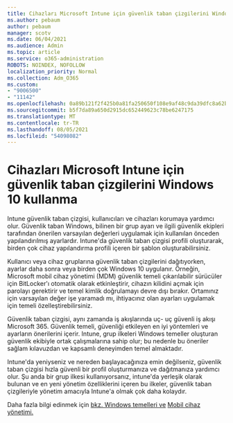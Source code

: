 ```yaml
---
title: Cihazları Microsoft Intune için güvenlik taban çizgilerini Windows 10 kullanma
ms.author: pebaum
author: pebaum
manager: scotv
ms.date: 06/04/2021
ms.audience: Admin
ms.topic: article
ms.service: o365-administration
ROBOTS: NOINDEX, NOFOLLOW
localization_priority: Normal
ms.collection: Adm_O365
ms.custom:
- "9006500"
- "11142"
ms.openlocfilehash: 0a89b121f2f425b0a81fa250650f108e9af48c9da39dfc8a62b07541d3a6c3dd
ms.sourcegitcommit: b5f7da89a650d2915dc652449623c78be6247175
ms.translationtype: MT
ms.contentlocale: tr-TR
ms.lasthandoff: 08/05/2021
ms.locfileid: "54098082"
---
```

# <a name="use-microsoft-intune-security-baselines-to-configure-windows-10-devices"></a>Cihazları Microsoft Intune için güvenlik taban çizgilerini Windows 10 kullanma

Intune güvenlik taban çizgisi, kullanıcıları ve cihazları korumaya yardımcı olur. Güvenlik taban Windows, bilinen bir grup ayarı ve ilgili güvenlik ekipleri tarafından önerilen varsayılan değerleri uygulamak için kullanılan önceden yapılandırılmış ayarlardır. Intune'da güvenlik taban çizgisi profili oluşturarak, birden çok cihaz yapılandırma profili içeren bir şablon oluşturabilirsiniz.

Kullanıcı veya cihaz gruplarına güvenlik taban çizgilerini dağıtıyorken, ayarlar daha sonra veya birden çok Windows 10 uygulanır. Örneğin, Microsoft mobil cihaz yönetimi (MDM) güvenlik temeli çıkarılabilir sürücüler için BitLocker'ı otomatik olarak etkinleştirir, cihazın kilidini açmak için parolayı gerektirir ve temel kimlik doğrulamayı devre dışı bırakır. Ortamınız için varsayılan değer işe yaramadı mı, ihtiyacınız olan ayarları uygulamak için temeli özelleştirebilirsiniz.

Güvenlik taban çizgisi, aynı zamanda iş akışlarında uç- uç güvenli iş akışı Microsoft 365. Güvenlik temeli, güvenliği etkileyen en iyi yöntemleri ve ayarların önerilerini içerir. Intune, grup ilkeleri Windows temeller oluşturan güvenlik ekibiyle ortak çalışmalarına sahip olur; bu nedenle bu öneriler sağlam kılavuzdan ve kapsamlı deneyimden temel almaktadır.

Intune'da yeniyseniz ve nereden başlayacağınıza emin değilseniz, güvenlik taban çizgisi hızla güvenli bir profil oluşturmanıza ve dağıtmanıza yardımcı olur. Şu anda bir grup ilkesi kullanıyorsanız, intune'da yerleşik olarak bulunan ve en yeni yönetim özelliklerini içeren bu ilkeler, güvenlik taban çizgileriyle yönetim amacıyla Intune'a olmak çok daha kolaydır.

Daha fazla bilgi edinmek için [bkz. Windows temelleri ve](/windows/security/threat-protection/windows-security-baselines) [Mobil cihaz yönetimi.](/windows/client-management/mdm/)

